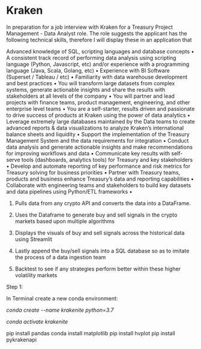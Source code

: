 # Kraken

In preparation for a job interview with Kraken for a Treasury Project Management - Data Analyst role. 
The role suggests the applicant has the following technical skills, therefore I will display these in an application that 



Advanced knowledge of SQL, scripting languages and database concepts
•
A consistent track record of performing data analysis using scripting language (Python, Javascript, etc) and/or experience with a programming language (Java, Scala, Golang, etc)
•
Experience with BI Software (Superset / Tableau / etc)
•
Familiarity with data warehouse development and best practices
•
You will transform large datasets from complex systems, generate actionable insights and share the results with stakeholders at all levels of the company
•
You will partner and lead projects with finance teams, product management, engineering, and other enterprise level teams
•
You are a self-starter, results driven and passionate to drive success of products at Kraken using the power of data analytics
•
Leverage extremely large databases maintained by the Data teams to create advanced reports & data visualizations to analyze Kraken’s international balance sheets and liquidity
•
Support the implementation of the Treasury Management System and the data requirements for integration
•
Conduct data analysis and generate actionable insights and make recommendations for improving workflows and data
•
Communicate key results with self-serve tools (dashboards, analytics tools) for Treasury and key stakeholders
•
Develop and automate reporting of key performance and risk metrics for Treasury solving for business priorities
•
Partner with Treasury teams, products and business enhance Treasury’s data and reporting capabilities
•
Collaborate with engineering teams and stakeholders to build key datasets and data pipelines using Python/ETL frameworks
•



1) Pulls data from any crypto API and converts the data into a DataFrame.

2) Uses the Dataframe to generate buy and sell signals in the crypto markets based upon multiple algorithms 

3) Displays the visuals of buy and sell signals across the historical data using Streamlit

4) Lastly append the buy/sell signals into a SQL database so as to imitate the process of a data ingestion team

5) Backtest to see if any strategies perform better within these higher volatility markets



Step 1:

In Terminal create a new conda environment:

*conda create --name krakenite python=3.7*

*conda activate krakenite*


pip install pandas
conda install matplotlib
pip install hvplot
pip install pykrakenapi



